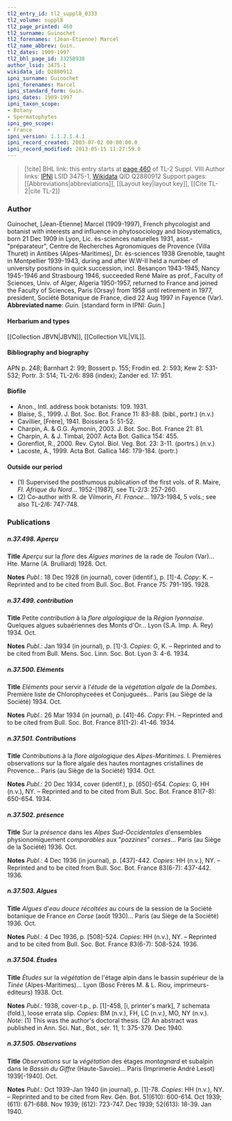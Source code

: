 ```yaml
---
tl2_entry_id: tl2_suppl8_0333
tl2_volume: suppl8
tl2_page_printed: 460
tl2_surname: Guinochet
tl2_forenames: (Jean-Étienne) Marcel
tl2_name_abbrev: Guin.
tl2_dates: 1909-1997
tl2_bhl_page_id: 33258938
author_lsid: 3475-1
wikidata_id: Q2880912
ipni_surname: Guinochet
ipni_forenames: Marcel
ipni_standard_form: Guin.
ipni_dates: 1909-1997
ipni_taxon_scope: 
- Botany
- Spermatophytes
ipni_geo_scope: 
- France
ipni_version: 1.1.2.1.4.1
ipni_record_created: 2003-07-02 00:00:00.0
ipni_record_modified: 2013-05-15 11:27:59.0
---
```


> [!cite] BHL link: this entry starts at [page 460](https://www.biodiversitylibrary.org/page/33258938) of TL-2 Suppl. VIII
> Author links: [IPNI](https://www.ipni.org/a/3475-1) LSID 3475-1, [Wikidata](https://www.wikidata.org/wiki/Q2880912) QID Q2880912
> Support pages: [[Abbreviations|abbreviations]], [[Layout key|layout key]], [[Cite TL-2|cite TL-2]]

### Author

Guinochet, \[Jean-Étienne\] Marcel (1909-1997), French phycologist and botanist with interests and influence in phytosociology and biosystematics, born 21 Dec 1909 in Lyon, Lic. ès-sciences naturelles 1931, asst.-"préparateur", Centre de Recherches Agronomiques de Provence (Villa Thuret) in Antibes (Alpes-Maritimes), Dr. ès-sciences 1938 Grenoble, taught in Montpellier 1939-1943, during and after W.W-II held a number of university positions in quick succession, incl. Besançon 1943-1945, Nancy 1945-1946 and Strasbourg 1946, succeeded René Maire as prof., Faculty of Sciences, Univ. of Alger, Algeria 1950-1957, returned to France and joined the Faculty of Sciences, Paris (Orsay) from 1958 until retirement in 1977, president, Société Botanique de France, died 22 Aug 1997 in Fayence (Var). 
**Abbreviated name**: *Guin.* \[standard form in IPNI: *Guin.*\]

#### Herbarium and types

[[Collection JBVN|JBVN]], [[Collection VIL|VIL]].

#### Bibliography and biography

APN p. 248; Barnhart 2: 99; Bossert p. 155; Frodin ed. 2: 593; Kew 2: 531-532; Portr. 3: 514; TL-2/6: 898 (index); Zander ed. 17: 951.

#### Biofile

- Anon., Intl. address book botanists: 109. 1931.
- Blaise, S., 1999. J. Bot. Soc. Bot. France 11: 83-88. (bibl., portr.) (n.v.)
- Cavillier, \[Frère\], 1941. Boissiera 5: 51-52.
- Charpin, A. & G.G. Aymonin, 2003. J. Bot. Soc. Bot. France 21: 81.
- Charpin, A. & J. Timbal, 2007. Acta Bot. Gallica 154: 455.
- Gorenflot, R., 2000. Rev. Cytol. Biol. Veg. Bot. 23: 3-11. (portrs.) (n.v.)
- Lacoste, A., 1999. Acta Bot. Gallica 146: 179-184. (portr.)

#### Outside our period

- (1) Supervised the posthumous publication of the first vols. of R. Maire, *Fl. Afrique du Nord*... 1952-\[1987\], see TL-2/3: 257-260.
- (2) Co-author with R. de Vilmorin, *Fl. France*... 1973-1984, 5 vols.; see also TL-2/6: 747-748.

### Publications

##### n.37.498. Aperçu

**Title**
*Aperçu* sur la *flore* des *Algues marines* de la rade de *Toulon* (Var)... Hte. Marne (A. Brulliard) 1928. Oct.

**Notes**
*Publ*.: 18 Dec 1928 (in journal), cover (identif.), p. \[1\]-4. *Copy*: K. – Reprinted and to be cited from Bull. Soc. Bot. France 75: 791-195. 1928.

##### n.37.499. contribution

**Title**
Petite *contribution* à la *flore algologique* de la *Région lyonnaise*. Quelques algues subaériennes des Monts d'Or... Lyon (S.A. Imp. A. Rey) 1934. Oct.

**Notes**
*Publ*.: Jan 1934 (in journal), p. \[1\]-3. *Copies*: G, K. – Reprinted and to be cited from Bull. Mens. Soc. Linn. Soc. Bot. Lyon 3: 4-6. 1934.

##### n.37.500. Eléments

**Title**
*Eléments* pour servir à l'*étude* de la *végétation algale* de la *Dombes*. Première liste de Chlorophyceées et Conjugueés... Paris (au Siège de la Société) 1934. Oct.

**Notes**
*Publ*.: 26 Mar 1934 (in journal), p. \[41\]-46. *Copy*: FH. – Reprinted and to be cited from Bull. Soc. Bot. France 81(1-2): 41-46. 1934.

##### n.37.501. Contributions

**Title**
*Contributions* à la *flore algologique* des *Alpes-Maritimes*. I. Premières observations sur la flore algale des hautes montagnes cristallines de Provence... Paris (au Siège de la Société) 1934. Oct.

**Notes**
*Publ*.: 20 Dec 1934, cover (identif.), p. \[650\]-654. *Copies*: G, HH (n.v.), NY. – Reprinted and to be cited from Bull. Soc. Bot. France 81(7-8): 650-654. 1934.

##### n.37.502. présence

**Title**
Sur la *présence* dans les *Alpes Sud-Occidentales* d'ensembles physionomiquement *comparables* aux "*pozzines*" *corses*... Paris (au Siège de la Société) 1936. Oct.

**Notes**
*Publ*.: 4 Dec 1936 (in journal), p. \[437\]-442. *Copies*: HH (n.v.), NY. – Reprinted and to be cited from Bull. Soc. Bot. France 83(6-7): 437-442. 1936.

##### n.37.503. Algues

**Title**
*Algues* d'*eau douce récoltées* au cours de la session de la Société botanique de France *en Corse* (août 1930)... Paris (au Siège de la Société) 1936. Oct.

**Notes**
*Publ*.: 4 Dec 1936, p. \[508\]-524. *Copies*: HH (n.v.), NY. – Reprinted and to be cited from Bull. Soc. Bot. France 83(6-7): 508-524. 1936.

##### n.37.504. Études

**Title**
*Études* sur la *végétation* de l'étage alpin dans le bassin supérieur de la *Tinée* (Alpes-Maritimes)... Lyon (Bosc Frères M. & L. Riou, imprimeurs-éditeurs) 1938. Oct.

**Notes**
*Publ*.: 1938, cover-t.p., p. \[1\]-458, \[i, printer's mark\], 7 schemata (fold.), loose errata slip.
*Copies*: BM (n.v.), FH, LC (n.v.), MO, NY (n.v.).
*Note*: (1) This was the author's doctoral thesis. (2) An abstract was published in Ann. Sci. Nat., Bot., sér. 11, 1: 375-379. Dec 1940.

##### n.37.505. Observations

**Title**
*Observations* sur la *végétation* des étages *montagnard* et subalpin dans le *Bassin du Giffre* (Haute-Savoie)... Paris (Imprimerie André Lesot) 1939\[-1940\]. Oct.

**Notes**
*Publ*.: Oct 1939-Jan 1940 (in journal), p. \[1\]-78. *Copies*: HH (n.v.), NY. – Reprinted and to be cited from Rev. Gén. Bot. 51(610): 600-614. Oct 1939; (611): 671-688. Nov 1939; (612): 723-747. Dec 1939; 52(613): 18-39. Jan 1940.

